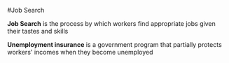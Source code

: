 #Job Search

**Job Search** is the process by which workers find appropriate jobs given their tastes and skills

**Unemployment insurance** is a government program that partially protects workers' incomes when they become unemployed
